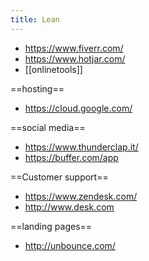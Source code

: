 ```yaml
---
title: Lean
---
```

* https://www.fiverr.com/
* https://www.hotjar.com/
* [[onlinetools]]

==hosting==
* https://cloud.google.com/

==social media==
* https://www.thunderclap.it/
* https://buffer.com/app

==Customer support==
* https://www.zendesk.com/
* http://www.desk.com

==landing pages==
* http://unbounce.com/
